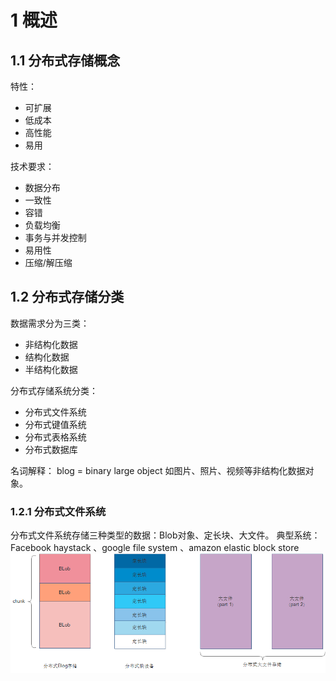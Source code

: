 # 1 概述
## 1.1 分布式存储概念
特性：
* 可扩展
* 低成本
* 高性能
* 易用

技术要求：

*  数据分布
*  一致性
*  容错
*  负载均衡
*  事务与并发控制
*  易用性
*  压缩/解压缩

## 1.2 分布式存储分类
数据需求分为三类：
* 非结构化数据
* 结构化数据
* 半结构化数据

分布式存储系统分类：
* 分布式文件系统
* 分布式键值系统
* 分布式表格系统
* 分布式数据库

名词解释：
blog = binary large object 如图片、照片、视频等非结构化数据对象。
### 1.2.1 分布式文件系统
分布式文件系统存储三种类型的数据：Blob对象、定长块、大文件。
典型系统：Facebook haystack 、google file system 、amazon elastic block store
![分布式文件系统](https://github.com/kernelai/note/blob/master/%E5%A4%A7%E8%A7%84%E6%A8%A1%E5%88%86%E5%B8%83%E5%BC%8F%E5%AD%98%E5%82%A8%E7%B3%BB%E7%BB%9F/pic/%E5%88%86%E5%B8%83%E5%BC%8F%E6%96%87%E4%BB%B6%E7%B3%BB%E7%BB%9F01.png) 

